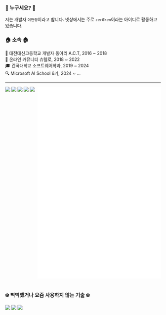 ### 🪪 누구세요? 🪪
저는 개발자 `이현령`이라고 합니다. 넷상에서는 주로 `zer0ken`이라는 아이디로 활동하고 있습니다.

### 🏠 소속 🏠
🏫 대전대신고등학교 개발자 동아리 A.C.T, 2016 ~ 2018  
🙌 온라인 커뮤니티 슈텔로, 2018 ~ 2022  
🎓 건국대학교 소프트웨어학과, 2019 ~ 2024  
🔍 Microsoft AI School 6기, 2024 ~ ...  


--- 
<!-- 깃허브 Metrics -->
[<img align="right" width="400" src="./attachments/general_metrics.svg">](#)

<!-- 기술 스택 / 백준(solved.ac) 스탯 / 프로젝트 -->
[<img width="400" src="https://skillicons.dev/icons?i=python,vscode,github,obsidian,azure,gcp">](#) 
[<img width="400" src="https://mazassumnida.wtf/api/v2/generate_badge?boj=lhr1105">](https://solved.ac/profile/lhr1105)
[<img width="400" src="https://github-readme-stats.vercel.app/api/pin/?username=kyla-devs&repo=.github&card_width=400&show_owner=true&theme=ambient_gradient&hide_border=true">](https://github.com/kyla-devs)
[<img width="400" src="https://github-readme-stats.vercel.app/api/pin/?username=zer0ken&repo=tetris-ie&card_width=400&show_owner=true&theme=material-palenight&hide_border=true">](https://github.com/zer0ken/tetris-ie)
[<img width="400" src="https://github-readme-stats.vercel.app/api/pin/?username=shtelo&repo=kenkenjr&card_width=400&show_owner=true&theme=material-palenight&hide_border=true">](https://github.com/shtelo/kenkenjr)

<!-- 좌우 정렬 초기화 -->
[<img width="100%">](#)

### ❄️ 찍먹했거나 요즘 사용하지 않는 기술 ❄️
[<img src="https://skillicons.dev/icons?i=photoshop,java,kotlin,c,cpp,html,css,js,php,vue,flutter">](#)
[<img src="https://skillicons.dev/icons?i=firebase,aws,heroku,netlify">](#)
[<img src="https://skillicons.dev/icons?i=sublime,atom,eclipse,idea,pycharm,clion,androidstudio">](#)
